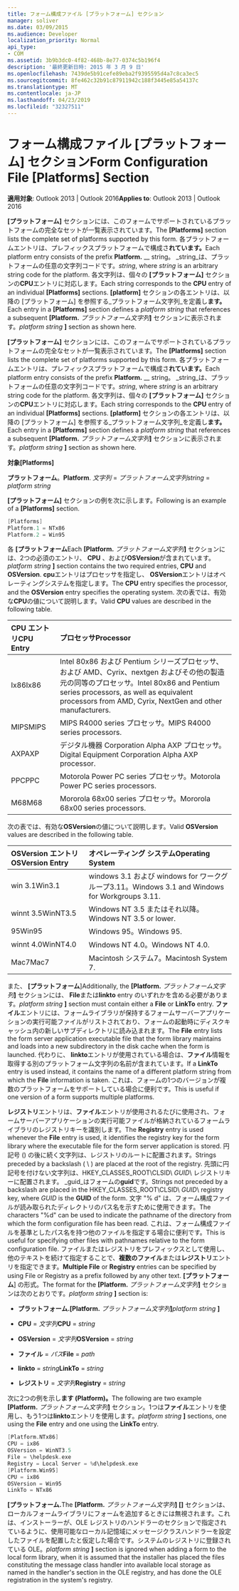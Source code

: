 ```yaml
---
title: フォーム構成ファイル [プラットフォーム] セクション
manager: soliver
ms.date: 03/09/2015
ms.audience: Developer
localization_priority: Normal
api_type:
- COM
ms.assetid: 3b9b3dc0-4f82-468b-8e77-0374c5b196f4
description: '最終更新日時: 2015 年 3 月 9 日'
ms.openlocfilehash: 7439de5b91cefe89eba2f9395595d4a7c8ca3ec5
ms.sourcegitcommit: 8fe462c32b91c87911942c188f3445e85a54137c
ms.translationtype: MT
ms.contentlocale: ja-JP
ms.lasthandoff: 04/23/2019
ms.locfileid: "32327511"
---
```

# <a name="form-configuration-file-platforms-section"></a><span data-ttu-id="e6e60-103">フォーム構成ファイル [プラットフォーム] セクション</span><span class="sxs-lookup"><span data-stu-id="e6e60-103">Form Configuration File [Platforms] Section</span></span>

<span data-ttu-id="e6e60-104">**適用対象**: Outlook 2013 | Outlook 2016</span><span class="sxs-lookup"><span data-stu-id="e6e60-104">**Applies to**: Outlook 2013 | Outlook 2016</span></span> 
  
<span data-ttu-id="e6e60-105">**[プラットフォーム]** セクションには、このフォームでサポートされているプラットフォームの完全なセットが一覧表示されています。</span><span class="sxs-lookup"><span data-stu-id="e6e60-105">The **[Platforms]** section lists the complete set of platforms supported by this form.</span></span> <span data-ttu-id="e6e60-106">各プラットフォームエントリは、プレフィックスプラットフォームで構成さ**れています。**</span><span class="sxs-lookup"><span data-stu-id="e6e60-106">Each platform entry consists of the prefix **Platform.**</span></span> <span data-ttu-id="e6e60-107">__ string。 _string_は、プラットフォームの任意の文字列コードです。</span><span class="sxs-lookup"><span data-stu-id="e6e60-107">_string_, where  _string_ is an arbitrary string code for the platform.</span></span> <span data-ttu-id="e6e60-108">各文字列は、個々の **[プラットフォーム]** セクションの**CPU**エントリに対応します。</span><span class="sxs-lookup"><span data-stu-id="e6e60-108">Each string corresponds to the **CPU** entry of an individual **[Platforms]** sections.</span></span> <span data-ttu-id="e6e60-109">**[platform]** セクションの各エントリは、以降の [プラットフォーム] を参照する_プラットフォーム文字列_を定義し**ます。**</span><span class="sxs-lookup"><span data-stu-id="e6e60-109">Each entry in a **[Platforms]** section defines a  _platform string_ that references a subsequent **[Platform.**</span></span> <span data-ttu-id="e6e60-110">_プラットフォーム文字列_**]** セクションに表示されます。</span><span class="sxs-lookup"><span data-stu-id="e6e60-110">_platform string_ **]** section as shown here.</span></span> 
  
<span data-ttu-id="e6e60-111">**[プラットフォーム]** セクションには、このフォームでサポートされているプラットフォームの完全なセットが一覧表示されています。</span><span class="sxs-lookup"><span data-stu-id="e6e60-111">The **[Platforms]** section lists the complete set of platforms supported by this form.</span></span> <span data-ttu-id="e6e60-112">各プラットフォームエントリは、プレフィックスプラットフォームで構成さ**れています。**</span><span class="sxs-lookup"><span data-stu-id="e6e60-112">Each platform entry consists of the prefix **Platform.**</span></span> <span data-ttu-id="e6e60-113">__ string。 _string_は、プラットフォームの任意の文字列コードです。</span><span class="sxs-lookup"><span data-stu-id="e6e60-113">_string_, where  _string_ is an arbitrary string code for the platform.</span></span> <span data-ttu-id="e6e60-114">各文字列は、個々の **[プラットフォーム]** セクションの**CPU**エントリに対応します。</span><span class="sxs-lookup"><span data-stu-id="e6e60-114">Each string corresponds to the **CPU** entry of an individual **[Platforms]** sections.</span></span> <span data-ttu-id="e6e60-115">**[platform]** セクションの各エントリは、以降の [プラットフォーム] を参照する_プラットフォーム文字列_を定義し**ます。**</span><span class="sxs-lookup"><span data-stu-id="e6e60-115">Each entry in a **[Platforms]** section defines a  _platform string_ that references a subsequent **[Platform.**</span></span> <span data-ttu-id="e6e60-116">_プラットフォーム文字列_**]** セクションに表示されます。</span><span class="sxs-lookup"><span data-stu-id="e6e60-116">_platform string_ **]** section as shown here.</span></span> 
  
<span data-ttu-id="e6e60-117">**対象**</span><span class="sxs-lookup"><span data-stu-id="e6e60-117">**[Platforms]**</span></span>
  
<span data-ttu-id="e6e60-118">**プラットフォーム**。</span><span class="sxs-lookup"><span data-stu-id="e6e60-118">**Platform**.</span></span> <span data-ttu-id="e6e60-119">_文字列_ =  _プラットフォーム文字列_</span><span class="sxs-lookup"><span data-stu-id="e6e60-119">_string_ =  _platform string_</span></span>
  
<span data-ttu-id="e6e60-120">**[プラットフォーム]** セクションの例を次に示します。</span><span class="sxs-lookup"><span data-stu-id="e6e60-120">Following is an example of a **[Platforms]** section.</span></span> 
  
```cpp
[Platforms]
Platform.1 = NTx86
Platform.2 = Win95

```

<span data-ttu-id="e6e60-121">各 **[プラットフォーム**</span><span class="sxs-lookup"><span data-stu-id="e6e60-121">Each **[Platform.**</span></span> <span data-ttu-id="e6e60-122">_プラットフォーム文字列_**]** セクションには、2つの必須のエントリ、 **CPU** 、および**OSVersion**が含まれています。</span><span class="sxs-lookup"><span data-stu-id="e6e60-122">_platform string_ **]** section contains the two required entries, **CPU** and **OSVersion**.</span></span> <span data-ttu-id="e6e60-123">**cpu**エントリはプロセッサを指定し、 **OSVersion**エントリはオペレーティングシステムを指定します。</span><span class="sxs-lookup"><span data-stu-id="e6e60-123">The **CPU** entry specifies the processor, and the **OSVersion** entry specifies the operating system.</span></span> <span data-ttu-id="e6e60-124">次の表では、有効な**CPU**の値について説明します。</span><span class="sxs-lookup"><span data-stu-id="e6e60-124">Valid **CPU** values are described in the following table.</span></span> 
  
|<span data-ttu-id="e6e60-125">**CPU エントリ**</span><span class="sxs-lookup"><span data-stu-id="e6e60-125">**CPU Entry**</span></span>|<span data-ttu-id="e6e60-126">**プロセッサ**</span><span class="sxs-lookup"><span data-stu-id="e6e60-126">**Processor**</span></span>|
|:-----|:-----|
|<span data-ttu-id="e6e60-127">Ix86</span><span class="sxs-lookup"><span data-stu-id="e6e60-127">Ix86</span></span>  <br/> |<span data-ttu-id="e6e60-128">Intel 80x86 および Pentium シリーズプロセッサ、および AMD、Cyrix、nextgen およびその他の製造元の同等のプロセッサ。</span><span class="sxs-lookup"><span data-stu-id="e6e60-128">Intel 80x86 and Pentium series processors, as well as equivalent processors from AMD, Cyrix, NextGen and other manufacturers.</span></span>  <br/> |
|<span data-ttu-id="e6e60-129">MIPS</span><span class="sxs-lookup"><span data-stu-id="e6e60-129">MIPS</span></span>  <br/> |<span data-ttu-id="e6e60-130">MIPS R4000 series プロセッサ。</span><span class="sxs-lookup"><span data-stu-id="e6e60-130">MIPS R4000 series processors.</span></span>  <br/> |
|<span data-ttu-id="e6e60-131">AXP</span><span class="sxs-lookup"><span data-stu-id="e6e60-131">AXP</span></span>  <br/> |<span data-ttu-id="e6e60-132">デジタル機器 Corporation Alpha AXP プロセッサ。</span><span class="sxs-lookup"><span data-stu-id="e6e60-132">Digital Equipment Corporation Alpha AXP processor.</span></span>  <br/> |
|<span data-ttu-id="e6e60-133">PPC</span><span class="sxs-lookup"><span data-stu-id="e6e60-133">PPC</span></span>  <br/> |<span data-ttu-id="e6e60-134">Motorola Power PC series プロセッサ。</span><span class="sxs-lookup"><span data-stu-id="e6e60-134">Motorola Power PC series processors.</span></span>  <br/> |
|<span data-ttu-id="e6e60-135">M68</span><span class="sxs-lookup"><span data-stu-id="e6e60-135">M68</span></span>  <br/> |<span data-ttu-id="e6e60-136">Mororola 68x00 series プロセッサ。</span><span class="sxs-lookup"><span data-stu-id="e6e60-136">Mororola 68x00 series processors.</span></span>  <br/> |
   
<span data-ttu-id="e6e60-137">次の表では、有効な**OSVersion**の値について説明します。</span><span class="sxs-lookup"><span data-stu-id="e6e60-137">Valid **OSVersion** values are described in the following table.</span></span> 
  
|<span data-ttu-id="e6e60-138">**OSVersion エントリ**</span><span class="sxs-lookup"><span data-stu-id="e6e60-138">**OSVersion Entry**</span></span>|<span data-ttu-id="e6e60-139">**オペレーティング システム**</span><span class="sxs-lookup"><span data-stu-id="e6e60-139">**Operating System**</span></span>|
|:-----|:-----|
|<span data-ttu-id="e6e60-140">win 3.1</span><span class="sxs-lookup"><span data-stu-id="e6e60-140">Win3.1</span></span>  <br/> |<span data-ttu-id="e6e60-141">windows 3.1 および windows for ワークグループ3.11。</span><span class="sxs-lookup"><span data-stu-id="e6e60-141">Windows 3.1 and Windows for Workgroups 3.11.</span></span>  <br/> |
|<span data-ttu-id="e6e60-142">winnt 3.5</span><span class="sxs-lookup"><span data-stu-id="e6e60-142">WinNT3.5</span></span>  <br/> |<span data-ttu-id="e6e60-143">Windows NT 3.5 またはそれ以降。</span><span class="sxs-lookup"><span data-stu-id="e6e60-143">Windows NT 3.5 or lower.</span></span>  <br/> |
|<span data-ttu-id="e6e60-144">95</span><span class="sxs-lookup"><span data-stu-id="e6e60-144">Win95</span></span>  <br/> |<span data-ttu-id="e6e60-145">Windows 95。</span><span class="sxs-lookup"><span data-stu-id="e6e60-145">Windows 95.</span></span>  <br/> |
|<span data-ttu-id="e6e60-146">winnt 4.0</span><span class="sxs-lookup"><span data-stu-id="e6e60-146">WinNT4.0</span></span>  <br/> |<span data-ttu-id="e6e60-147">Windows NT 4.0。</span><span class="sxs-lookup"><span data-stu-id="e6e60-147">Windows NT 4.0.</span></span>  <br/> |
|<span data-ttu-id="e6e60-148">Mac7</span><span class="sxs-lookup"><span data-stu-id="e6e60-148">Mac7</span></span>  <br/> |<span data-ttu-id="e6e60-149">Macintosh システム7。</span><span class="sxs-lookup"><span data-stu-id="e6e60-149">Macintosh System 7.</span></span>  <br/> |
   
<span data-ttu-id="e6e60-150">また、 **[プラットフォーム**]</span><span class="sxs-lookup"><span data-stu-id="e6e60-150">Additionally, the **[Platform.**</span></span> <span data-ttu-id="e6e60-151">_プラットフォーム文字列_**]** セクションには、 **File**または**linkto** entry のいずれかを含める必要があります。</span><span class="sxs-lookup"><span data-stu-id="e6e60-151">_platform string_ **]** section must contain either a **File** or **LinkTo** entry.</span></span> <span data-ttu-id="e6e60-152">**ファイル**エントリには、フォームライブラリが保持するフォームサーバーアプリケーションの実行可能ファイルがリストされており、フォームの起動時にディスクキャッシュ内の新しいサブディレクトリに読み込まれます。</span><span class="sxs-lookup"><span data-stu-id="e6e60-152">The **File** entry lists the form server application executable file that the form library maintains and loads into a new subdirectory in the disk cache when the form is launched.</span></span> <span data-ttu-id="e6e60-153">代わりに、 **linkto**エントリが使用されている場合は、**ファイル**情報を取得する別のプラットフォーム文字列の名前が含まれています。</span><span class="sxs-lookup"><span data-stu-id="e6e60-153">If a **LinkTo** entry is used instead, it contains the name of a different platform string from which the **File** information is taken.</span></span> <span data-ttu-id="e6e60-154">これは、フォームの1つのバージョンが複数のプラットフォームをサポートしている場合に便利です。</span><span class="sxs-lookup"><span data-stu-id="e6e60-154">This is useful if one version of a form supports multiple platforms.</span></span> 
  
<span data-ttu-id="e6e60-155">**レジストリ**エントリは、**ファイル**エントリが使用されるたびに使用され、フォームサーバーアプリケーションの実行可能ファイルが格納されているフォームライブラリのレジストリキーを識別します。</span><span class="sxs-lookup"><span data-stu-id="e6e60-155">The **Registry** entry is used whenever the **File** entry is used, it identifies the registry key for the form library where the executable file for the form server application is stored.</span></span> <span data-ttu-id="e6e60-156">円記号 (\) の後に続く文字列は、レジストリのルートに配置されます。</span><span class="sxs-lookup"><span data-stu-id="e6e60-156">Strings preceded by a backslash ( \ ) are placed at the root of the registry.</span></span> <span data-ttu-id="e6e60-157">先頭に円記号を付けない文字列は、HKEY_CLASSES_ROOT\CLSID\ _GUID_\ レジストリキーに配置されます。 _guid_はフォームの**guid**です。</span><span class="sxs-lookup"><span data-stu-id="e6e60-157">Strings not preceded by a backslash are placed in the HKEY_CLASSES_ROOT\CLSID\  _GUID_\ registry key, where  _GUID_ is the **GUID** of the form.</span></span> <span data-ttu-id="e6e60-158">文字 "% d" は、フォーム構成ファイルが読み取られたディレクトリのパス名を示すために使用できます。</span><span class="sxs-lookup"><span data-stu-id="e6e60-158">The characters "%d" can be used to indicate the pathname of the directory from which the form configuration file has been read.</span></span> <span data-ttu-id="e6e60-159">これは、フォーム構成ファイルを基準としたパス名を持つ他のファイルを指定する場合に便利です。</span><span class="sxs-lookup"><span data-stu-id="e6e60-159">This is useful for specifying other files with pathnames relative to the form configuration file.</span></span> <span data-ttu-id="e6e60-160">ファイルまたはレジストリをプレフィックスとして使用し、他のテキストを続けて指定することで、**複数のファイル**または**レジストリ**エントリを指定できます。</span><span class="sxs-lookup"><span data-stu-id="e6e60-160">**Multiple File** or **Registry** entries can be specified by using File or Registry as a prefix followed by any other text.</span></span> <span data-ttu-id="e6e60-161">**[プラットフォーム**] の形式。</span><span class="sxs-lookup"><span data-stu-id="e6e60-161">The format for the **[Platform.**</span></span> <span data-ttu-id="e6e60-162">_プラットフォーム文字列_**]** セクションは次のとおりです。</span><span class="sxs-lookup"><span data-stu-id="e6e60-162">_platform string_ **]** section is:</span></span> 
  
- <span data-ttu-id="e6e60-163">**プラットフォーム.**</span><span class="sxs-lookup"><span data-stu-id="e6e60-163">**[Platform.**</span></span> <span data-ttu-id="e6e60-164">_プラットフォーム文字列_**]**</span><span class="sxs-lookup"><span data-stu-id="e6e60-164">_platform string_ **]**</span></span>
    
- <span data-ttu-id="e6e60-165">**CPU** =  _文字列_</span><span class="sxs-lookup"><span data-stu-id="e6e60-165">**CPU** =  _string_</span></span>
    
- <span data-ttu-id="e6e60-166">**OSVersion** =  _文字列_</span><span class="sxs-lookup"><span data-stu-id="e6e60-166">**OSVersion** =  _string_</span></span>
    
- <span data-ttu-id="e6e60-167">**ファイル** =  _パス_</span><span class="sxs-lookup"><span data-stu-id="e6e60-167">**File** =  _path_</span></span>
    
- <span data-ttu-id="e6e60-168">**linkto** =  _string_</span><span class="sxs-lookup"><span data-stu-id="e6e60-168">**LinkTo** =  _string_</span></span>
    
- <span data-ttu-id="e6e60-169">**レジストリ** =  _文字列_</span><span class="sxs-lookup"><span data-stu-id="e6e60-169">**Registry** =  _string_</span></span>
  
<span data-ttu-id="e6e60-170">次に2つの例を示し**ます (Platform)。**</span><span class="sxs-lookup"><span data-stu-id="e6e60-170">The following are two example **[Platform.**</span></span> <span data-ttu-id="e6e60-171">_プラットフォーム文字列_**]** セクション。1つは**ファイル**エントリを使用し、もう1つは**linkto**エントリを使用します。</span><span class="sxs-lookup"><span data-stu-id="e6e60-171">_platform string_ **]** sections, one using the **File** entry and one using the **LinkTo** entry.</span></span> 
  
```cpp
[Platform.NTx86]
CPU = ix86
OSVersion = WinNT3.5
File = \helpdesk.exe
Registry = Local Server = %d\helpdesk.exe
[Platform.Win95]
CPU = ix86
OSVersion = Win95
LinkTo = NTx86

```

<span data-ttu-id="e6e60-172">**[プラットフォーム.**</span><span class="sxs-lookup"><span data-stu-id="e6e60-172">The **[Platform.**</span></span> <span data-ttu-id="e6e60-173">_プラットフォーム文字列_**] []** セクションは、ローカルフォームライブラリにフォームを追加するときには無視されます。これは、インストーラーが、OLE レジストリのハンドラーのセクションで指定されているように、使用可能なローカル記憶域にメッセージクラスハンドラーを設定したファイルを配置したと仮定した場合です。システムのレジストリに登録されている OLE。</span><span class="sxs-lookup"><span data-stu-id="e6e60-173">_platform string_ **]** section is ignored when adding a form to the local form library, when it is assumed that the installer has placed the files constituting the message class handler into available local storage as named in the handler's section in the OLE registry, and has done the OLE registration in the system's registry.</span></span> 
  

